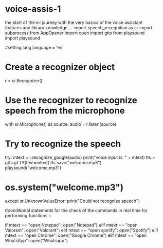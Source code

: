 # voice-assis-1
the start of the ml journey with the very basics of the voice assistant features and library knowledge....
import speech_recognition as sr
import subprocess
from  AppOpener import open
import gtts
from playsound import playsound



#setting lang 
language = 'en'

# Create a recognizer object
r = sr.Recognizer()

# Use the recognizer to recognize speech from the microphone
with sr.Microphone() as source:
    audio = r.listen(source)

# Try to recognize the speech
try:
    mtext = r.recognize_google(audio)
    print("voice input is: " + mtext)
    tts = gtts.gTTS(text=mtext)
    tts.save("welcome.mp3")
    playsound("welcome.mp3")
 #   os.system("welcome.mp3")


except sr.UnknownValueError:
    print("Could not recognize speech")

#conditional statements for the check of the commands in real time for performing functions ::

if mtext == "open Notepad":
    open("Notepad")
elif mtext == "open Valorant":
    open("Valorant")
elif mtext == "open spotify":
    open("Spotify")
elif mtext == "open Chrome":
    open("Google Chrome")
elif mtext == "open WhatsApp":
    open("Whatsapp")
    
